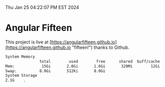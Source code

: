 Thu Jan 25 04:22:07 PM EST 2024

# Angular Fifteen


This project is live at [https://angularfifteen.github.io](https://angularfifteen.github.io "fifteen!") thanks to Github.

```bash
System Memory
               total        used        free      shared  buff/cache   available
Mem:            15Gi       2.0Gi       1.6Gi       320Mi        12Gi        13Gi
Swap:          8.0Gi       512Ki       8.0Gi
System Storage
2.1G	.
```
```bash
